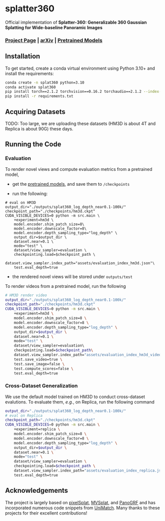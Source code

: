 # splatter360

<!-- Splatter-360: Generalizable 360$^{\circ}$ Gaussian Splatting for Wide-baseline Panoramic Images -->
Official implementation of **Splatter-360: Generalizable 360 Gaussian Splatting for Wide-baseline Panoramic Images**

<!-- Authors: [Yuedong Chen](https://donydchen.github.io/), [Haofei Xu](https://haofeixu.github.io/), [Chuanxia Zheng](https://chuanxiaz.com/), [Bohan Zhuang](https://bohanzhuang.github.io/), [Marc Pollefeys](https://people.inf.ethz.ch/marc.pollefeys/), [Andreas Geiger](https://www.cvlibs.net/), [Tat-Jen Cham](https://personal.ntu.edu.sg/astjcham/) and [Jianfei Cai](https://jianfei-cai.github.io/). -->

### [Project Page]() | [arXiv]() | [Pretrained Models](https://drive.google.com/file/d/1v3JVll12F9ReQ71bWLnz_ca9Xd2wEnhD/view?usp=drive_link) 

<!-- https://github.com/donydchen/mvsplat/assets/5866866/c5dc5de1-819e-462f-85a2-815e239d8ff2 -->

## Installation

To get started, create a conda virtual environment using Python 3.10+ and install the requirements:

```bash
conda create -n splat360 python=3.10
conda activate splat360
pip install torch==2.1.2 torchvision==0.16.2 torchaudio==2.1.2 --index-url https://download.pytorch.org/whl/cu118
pip install -r requirements.txt
```

## Acquiring Datasets
TODO: Too large, we are uploading these datasets (HM3D is about 4T and Replica is about 90G) these days.

<!-- ### RealEstate10K and ACID

Our MVSplat uses the same training datasets as pixelSplat. Below we quote pixelSplat's [detailed instructions](https://github.com/dcharatan/pixelsplat?tab=readme-ov-file#acquiring-datasets) on getting datasets.

> pixelSplat was trained using versions of the RealEstate10k and ACID datasets that were split into ~100 MB chunks for use on server cluster file systems. Small subsets of the Real Estate 10k and ACID datasets in this format can be found [here](https://drive.google.com/drive/folders/1joiezNCyQK2BvWMnfwHJpm2V77c7iYGe?usp=sharing). To use them, simply unzip them into a newly created `datasets` folder in the project root directory.

> If you would like to convert downloaded versions of the Real Estate 10k and ACID datasets to our format, you can use the [scripts here](https://github.com/dcharatan/real_estate_10k_tools). Reach out to us (pixelSplat) if you want the full versions of our processed datasets, which are about 500 GB and 160 GB for Real Estate 10k and ACID respectively.

### DTU (For Testing Only)

* Download the preprocessed DTU data [dtu_training.rar](https://drive.google.com/file/d/1eDjh-_bxKKnEuz5h-HXS7EDJn59clx6V/view).
* Convert DTU to chunks by running `python src/scripts/convert_dtu.py --input_dir PATH_TO_DTU --output_dir datasets/dtu`
* [Optional] Generate the evaluation index by running `python src/scripts/generate_dtu_evaluation_index.py --n_contexts=N`, where N is the number of context views. (For N=2 and N=3, we have already provided our tested version under `/assets`.)
 -->
## Running the Code

### Evaluation

To render novel views and compute evaluation metrics from a pretrained model,

* get the [pretrained models](https://drive.google.com/file/d/1v3JVll12F9ReQ71bWLnz_ca9Xd2wEnhD/view?usp=drive_link), and save them to `/checkpoints`

* run the following:

```
# eval on HM3D
output_dir="./outputs/splat360_log_depth_near0.1-100k/"
checkpoint_path="./checkpoints/hm3d.ckpt"
CUDA_VISIBLE_DEVICES=0 python -m src.main \
    +experiment=hm3d \
    model.encoder.shim_patch_size=8\
    model.encoder.downscale_factor=8\
    model.encoder.depth_sampling_type="log_depth" \
    output_dir=$output_dir \
    dataset.near=0.1 \
    mode="test" \
    dataset/view_sampler=evaluation \
    checkpointing.load=$checkpoint_path \
    dataset.view_sampler.index_path="assets/evaluation_index_hm3d.json"\
    test.eval_depth=true

```

* the rendered novel views will be stored under `outputs/test`

To render videos from a pretrained model, run the following

```bash
# HM3D render video
output_dir="./outputs/splat360_log_depth_near0.1-100k/"
checkpoint_path="./checkpoints/hm3d.ckpt"
CUDA_VISIBLE_DEVICES=0 python -m src.main \
    +experiment=hm3d \
    model.encoder.shim_patch_size=8 \
    model.encoder.downscale_factor=8 \
    model.encoder.depth_sampling_type="log_depth" \
    output_dir=$output_dir \
    dataset.near=0.1 \
    mode="test" \
    dataset/view_sampler=evaluation\ 
    checkpointing.load=$checkpoint_path\
    dataset.view_sampler.index_path="assets/evaluation_index_hm3d_video.json" \
    test.save_video=true \
    test.save_image=false \
    test.compute_scores=false \
    test.eval_depth=true
```
<!-- 
### Training

Run the following:

```bash
# download the backbone pretrained weight from unimath and save to 'checkpoints/'
wget 'https://s3.eu-central-1.amazonaws.com/avg-projects/unimatch/pretrained/gmdepth-scale1-resumeflowthings-scannet-5d9d7964.pth' -P checkpoints
# train mvsplat
python -m src.main +experiment=re10k data_loader.train.batch_size=14
```

Our models are trained with a single A100 (80GB) GPU. They can also be trained on multiple GPUs with smaller RAM by setting a smaller `data_loader.train.batch_size` per GPU. -->
<!-- 
### Ablations

We also provide a collection of our [ablation models](https://drive.google.com/drive/folders/14_E_5R6ojOWnLSrSVLVEMHnTiKsfddjU) (under folder 'ablations'). To evaluate them, *e.g.*, the 'base' model, run the following command

```bash
# Table 3: base
python -m src.main +experiment=re10k \
checkpointing.load=checkpoints/ablations/re10k_worefine.ckpt \
mode=test \
dataset/view_sampler=evaluation \
test.compute_scores=true \
wandb.name=abl/re10k_base \
model.encoder.wo_depth_refine=true 
``` -->

### Cross-Dataset Generalization

We use the default model trained on HM3D to conduct cross-dataset evalutions. To evaluate them, *e.g.*, on Replica, run the following command

```bash
output_dir="./outputs/splat360_log_depth_near0.1-100k/"
# eval on Replica
checkpoint_path="./checkpoints/hm3d.ckpt"
CUDA_VISIBLE_DEVICES=0 python -m src.main \
    +experiment=replica \
    model.encoder.shim_patch_size=8 \
    model.encoder.downscale_factor=8 \
    model.encoder.depth_sampling_type="log_depth" \
    output_dir=$output_dir \
    dataset.near=0.1 \
    mode="test" \
    dataset/view_sampler=evaluation \
    checkpointing.load=$checkpoint_path \
    dataset.view_sampler.index_path="assets/evaluation_index_replica.json"\
    test.eval_depth=true
```

<!-- **More running commands can be found at [more_commands.sh](more_commands.sh).** -->
<!-- 
## BibTeX

```bibtex
@article{chen2024mvsplat,
    title   = {MVSplat: Efficient 3D Gaussian Splatting from Sparse Multi-View Images},
    author  = {Chen, Yuedong and Xu, Haofei and Zheng, Chuanxia and Zhuang, Bohan and Pollefeys, Marc and Geiger, Andreas and Cham, Tat-Jen and Cai, Jianfei},
    journal = {arXiv preprint arXiv:2403.14627},
    year    = {2024},
}
``` -->

## Acknowledgements

The project is largely based on [pixelSplat](https://github.com/dcharatan/pixelsplat), [MVSplat](https://github.com/donydchen/mvsplat), and [PanoGRF](https://github.com/thucz/PanoGRF) and has incorporated numerous code snippets from [UniMatch](https://github.com/autonomousvision/unimatch). Many thanks to these projects for their excellent contributions!
